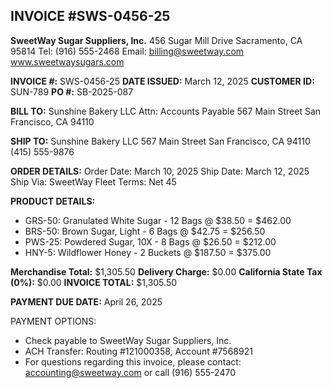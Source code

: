 ## INVOICE #SWS-0456-25
**SweetWay Sugar Suppliers, Inc.**
456 Sugar Mill Drive
Sacramento, CA 95814
Tel: (916) 555-2468
Email: billing@sweetway.com
www.sweetwaysugars.com

**INVOICE #:** SWS-0456-25
**DATE ISSUED:** March 12, 2025
**CUSTOMER ID:** SUN-789
**PO #:** SB-2025-087

**BILL TO:**
Sunshine Bakery LLC
Attn: Accounts Payable
567 Main Street
San Francisco, CA 94110

**SHIP TO:**
Sunshine Bakery LLC
567 Main Street
San Francisco, CA 94110
(415) 555-9876

**ORDER DETAILS:**
Order Date: March 10, 2025
Ship Date: March 12, 2025
Ship Via: SweetWay Fleet
Terms: Net 45

**PRODUCT DETAILS:**
- GRS-50: Granulated White Sugar - 12 Bags @ $38.50 = $462.00
- BRS-50: Brown Sugar, Light - 6 Bags @ $42.75 = $256.50
- PWS-25: Powdered Sugar, 10X - 8 Bags @ $26.50 = $212.00
- HNY-5: Wildflower Honey - 2 Buckets @ $187.50 = $375.00

**Merchandise Total:** $1,305.50
**Delivery Charge:** $0.00
**California State Tax (0%):** $0.00
**INVOICE TOTAL:** $1,305.50

**PAYMENT DUE DATE:** April 26, 2025

PAYMENT OPTIONS:
- Check payable to SweetWay Sugar Suppliers, Inc.
- ACH Transfer: Routing #121000358, Account #7568921
- For questions regarding this invoice, please contact: accounting@sweetway.com or call (916) 555-2470
